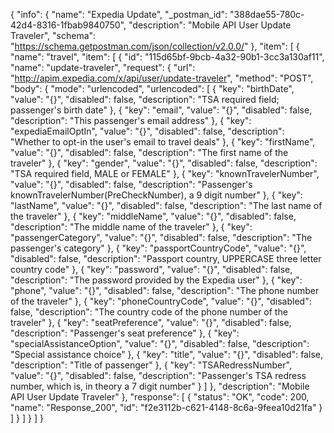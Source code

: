 {
  "info": {
    "name": "Expedia Update",
    "_postman_id": "388dae55-780c-42d4-8316-1fbab9840750",
    "description": "Mobile API User Update Traveler",
    "schema": "https://schema.getpostman.com/json/collection/v2.0.0/"
  },
  "item": [
    {
      "name": "travel",
      "item": [
        {
          "id": "115d65bf-9bcb-4a32-90b1-3cc3a130af11",
          "name": "update-traveler",
          "request": {
            "url": "http://apim.expedia.com/x/api/user/update-traveler",
            "method": "POST",
            "body": {
              "mode": "urlencoded",
              "urlencoded": [
                {
                  "key": "birthDate",
                  "value": "{}",
                  "disabled": false,
                  "description": "TSA required field; passenger's birth date"
                },
                {
                  "key": "email",
                  "value": "{}",
                  "disabled": false,
                  "description": "This passenger's email address"
                },
                {
                  "key": "expediaEmailOptIn",
                  "value": "{}",
                  "disabled": false,
                  "description": "Whether to opt-in the user's email to travel deals"
                },
                {
                  "key": "firstName",
                  "value": "{}",
                  "disabled": false,
                  "description": "The first name of the traveler"
                },
                {
                  "key": "gender",
                  "value": "{}",
                  "disabled": false,
                  "description": "TSA required field, MALE or FEMALE"
                },
                {
                  "key": "knownTravelerNumber",
                  "value": "{}",
                  "disabled": false,
                  "description": "Passenger's knownTravelerNumber(PreCheckNumber), a 9 digit number"
                },
                {
                  "key": "lastName",
                  "value": "{}",
                  "disabled": false,
                  "description": "The last name of the traveler"
                },
                {
                  "key": "middleName",
                  "value": "{}",
                  "disabled": false,
                  "description": "The middle name of the traveler"
                },
                {
                  "key": "passengerCategory",
                  "value": "{}",
                  "disabled": false,
                  "description": "The passenger's category"
                },
                {
                  "key": "passportCountryCode",
                  "value": "{}",
                  "disabled": false,
                  "description": "Passport country, UPPERCASE three letter country code"
                },
                {
                  "key": "password",
                  "value": "{}",
                  "disabled": false,
                  "description": "The password provided by the Expedia user"
                },
                {
                  "key": "phone",
                  "value": "{}",
                  "disabled": false,
                  "description": "The phone number of the traveler"
                },
                {
                  "key": "phoneCountryCode",
                  "value": "{}",
                  "disabled": false,
                  "description": "The country code of the phone number of the traveler"
                },
                {
                  "key": "seatPreference",
                  "value": "{}",
                  "disabled": false,
                  "description": "Passenger's seat preference"
                },
                {
                  "key": "specialAssistanceOption",
                  "value": "{}",
                  "disabled": false,
                  "description": "Special assistance choice"
                },
                {
                  "key": "title",
                  "value": "{}",
                  "disabled": false,
                  "description": "Title of passenger"
                },
                {
                  "key": "TSARedressNumber",
                  "value": "{}",
                  "disabled": false,
                  "description": "Passenger's TSA redress number, which is, in theory a 7 digit number"
                }
              ]
            },
            "description": "Mobile API User Update Traveler"
          },
          "response": [
            {
              "status": "OK",
              "code": 200,
              "name": "Response_200",
              "id": "f2e3112b-c621-4148-8c6a-9feea10d21fa"
            }
          ]
        }
      ]
    }
  ]
}